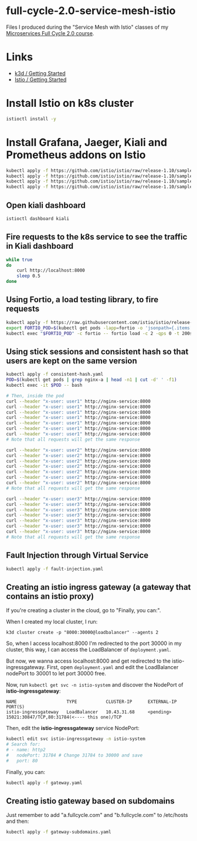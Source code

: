 # full-cycle-2.0-service-mesh-istio

Files I produced during the "Service Mesh with Istio" classes of my [Microservices Full Cycle 2.0 course](https://drive.google.com/file/d/1MdN-qK_8Pfg6YI3TSfSa5_2-FHmqGxEP/view?usp=sharing).

# Links

- [k3d / Getting Started](https://k3d.io/)
- [Istio / Getting Started](https://istio.io/latest/docs/setup/getting-started/)

# Install Istio on k8s cluster

```sh
istioctl install -y
```

# Install Grafana, Jaeger, Kiali and Prometheus addons on Istio

```sh
kubectl apply -f https://github.com/istio/istio/raw/release-1.10/samples/addons/grafana.yaml
kubectl apply -f https://github.com/istio/istio/raw/release-1.10/samples/addons/jaeger.yaml
kubectl apply -f https://github.com/istio/istio/raw/release-1.10/samples/addons/kiali.yaml
kubectl apply -f https://github.com/istio/istio/raw/release-1.10/samples/addons/prometheus.yaml
```

## Open kiali dashboard

```sh
istioctl dashboard kiali
```

## Fire requests to the k8s service to see the traffic in Kiali dashboard

```sh
while true
do      
    curl http://localhost:8000
    sleep 0.5
done
```

## Using Fortio, a load testing library, to fire requests

```sh
kubectl apply -f https://raw.githubusercontent.com/istio/istio/release-1.10/samples/httpbin/sample-client/fortio-deploy.yaml
export FORTIO_POD=$(kubectl get pods -lapp=fortio -o 'jsonpath={.items[0].metadata.name}')
kubectl exec "$FORTIO_POD" -c fortio -- fortio load -c 2 -qps 0 -t 200s -loglevel Warning http://nginx-service:8000
```

## Using stick sessions and consistent hash so that users are kept on the same version

```sh
kubectl apply -f consistent-hash.yaml
POD=$(kubectl get pods | grep nginx-a | head -n1 | cut -d' ' -f1)
kubectl exec -it $POD -- bash

# Then, inside the pod
curl --header "x-user: user1" http://nginx-service:8000
curl --header "x-user: user1" http://nginx-service:8000
curl --header "x-user: user1" http://nginx-service:8000
curl --header "x-user: user1" http://nginx-service:8000
curl --header "x-user: user1" http://nginx-service:8000
curl --header "x-user: user1" http://nginx-service:8000
curl --header "x-user: user1" http://nginx-service:8000
# Note that all requests will get the same response

curl --header "x-user: user2" http://nginx-service:8000
curl --header "x-user: user2" http://nginx-service:8000
curl --header "x-user: user2" http://nginx-service:8000
curl --header "x-user: user2" http://nginx-service:8000
curl --header "x-user: user2" http://nginx-service:8000
curl --header "x-user: user2" http://nginx-service:8000
curl --header "x-user: user2" http://nginx-service:8000
# Note that all requests will get the same response

curl --header "x-user: user3" http://nginx-service:8000
curl --header "x-user: user3" http://nginx-service:8000
curl --header "x-user: user3" http://nginx-service:8000
curl --header "x-user: user3" http://nginx-service:8000
curl --header "x-user: user3" http://nginx-service:8000
curl --header "x-user: user3" http://nginx-service:8000
curl --header "x-user: user3" http://nginx-service:8000
# Note that all requests will get the same response
```

## Fault Injection through Virtual Service

```sh
kubectl apply -f fault-injection.yaml
```

## Creating an istio ingress gateway (a gateway that contains an istio proxy)

If you're creating a cluster in the cloud, go to "Finally, you can:".

When I created my local cluster, I run:

`k3d cluster create -p "8000:30000@loadbalancer" --agents 2`

So, when I access localhost:8000 I'm redirected to the port 30000 in my cluster,
this way, I can access the LoadBalancer of `deployment.yaml`.

But now, we wanna access localhost:8000 and get redirected to the istio-ingressgateway. First, open `deployment.yaml` and edit the LoadBalancer nodePort to 30001 to let port 30000 free.

Now, run `kubectl get svc -n istio-system` and discover the NodePort of **istio-ingressgateway**:

```
NAME                   TYPE           CLUSTER-IP      EXTERNAL-IP   PORT(S)
istio-ingressgateway   LoadBalancer   10.43.31.68     <pending>     15021:30847/TCP,80:31784(<---- this one)/TCP
```

Then, edit the **istio-ingressgateway** service NodePort:

```sh
kubectl edit svc istio-ingressgateway -n istio-system
# Search for:
# - name: http2
#   nodePort: 31784 # Change 31784 to 30000 and save
#   port: 80
```

Finally, you can:

```sh
kubectl apply -f gateway.yaml
```

## Creating istio gateway based on subdomains

Just remember to add "a.fullcycle.com" and "b.fullcycle.com" to /etc/hosts and then:

```sh
kubectl apply -f gateway-subdomains.yaml
```
